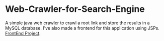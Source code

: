 # Web-Crawler-for-Search-Engine
A simple java web crawler to crawl a root link and store the results in a MySQL database.
I've also made a frontend for this application using JSPs.
[FrontEnd Project](https://github.com/Aniketb1811/Search-Engine-Accio).

